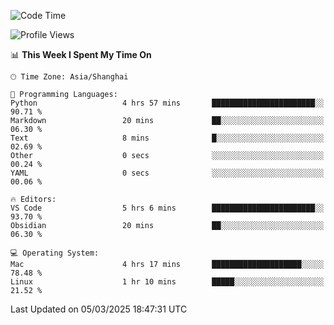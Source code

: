 <!--START_SECTION:waka-->
![Code Time](http://img.shields.io/badge/Code%20Time-541%20hrs%2027%20mins-blue)

![Profile Views](http://img.shields.io/badge/Profile%20Views-3-blue)

📊 **This Week I Spent My Time On** 

```text
🕑︎ Time Zone: Asia/Shanghai

💬 Programming Languages: 
Python                   4 hrs 57 mins       ███████████████████████░░   90.71 % 
Markdown                 20 mins             ██░░░░░░░░░░░░░░░░░░░░░░░   06.30 % 
Text                     8 mins              █░░░░░░░░░░░░░░░░░░░░░░░░   02.69 % 
Other                    0 secs              ░░░░░░░░░░░░░░░░░░░░░░░░░   00.24 % 
YAML                     0 secs              ░░░░░░░░░░░░░░░░░░░░░░░░░   00.06 % 

🔥 Editors: 
VS Code                  5 hrs 6 mins        ███████████████████████░░   93.70 % 
Obsidian                 20 mins             ██░░░░░░░░░░░░░░░░░░░░░░░   06.30 % 

💻 Operating System: 
Mac                      4 hrs 17 mins       ████████████████████░░░░░   78.48 % 
Linux                    1 hr 10 mins        █████░░░░░░░░░░░░░░░░░░░░   21.52 % 
```


 Last Updated on 05/03/2025 18:47:31 UTC
<!--END_SECTION:waka-->
